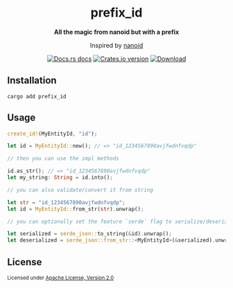 <h1 align="center">prefix_id</h1>

<div align="center">
  <p>
    <strong>All the magic from nanoid but with a prefix</strong>
  </p>
  <p>Inspired by <a href="https://github.com/nikolay-govorov/nanoid">nanoid</a></p>
</div>

<div align="center">
  <!-- Docs.rs docs -->
  <a href="https://docs.rs/prefix_id">
    <img src="https://img.shields.io/badge/docs-latest-blue.svg?style=flat-square"
      alt="Docs.rs docs" /></a>
  <!-- Crates version -->
  <a href="https://crates.io/crates/prefix_id">
    <img src="https://img.shields.io/crates/v/prefix_id.svg?style=flat-square"
    alt="Crates.io version" /></a>
  <!-- Downloads -->
  <a href="https://crates.io/crates/prefix_id">
    <img src="https://img.shields.io/crates/d/prefix_id.svg?style=flat-square"
      alt="Download" /></a>
</div>

## Installation

```shell
cargo add prefix_id
```

## Usage

```rust
create_id!(MyEntityId, "id");

let id = MyEntityId::new(); // => "id_1234567890avjfwdnfvqdp"

// then you can use the impl methods

id.as_str(); // => "id_1234567890avjfwdnfvqdp"
let my_string: String = id.into();

// you can also validate/convert it from string

let str = "id_1234567890avjfwdnfvqdp";
let id = MyEntityId::from_str(str).unwrap();

// you can optionally set the feature `serde` flag to serialize/deserialize

let serialized = serde_json::to_string(&id).unwrap();
let deserialized = serde_json::from_str::<MyEntityId>(&serialized).unwrap();

```

## License

<sup>
Licensed under <a href="LICENSE-APACHE">Apache License, Version
2.0</a> 
</sup>

<br>
